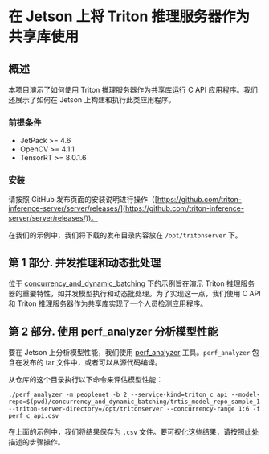 <!--
# Copyright (c) 2021-2024, NVIDIA CORPORATION & AFFILIATES. All rights reserved.
#
# Redistribution and use in source and binary forms, with or without
# modification, are permitted provided that the following conditions
# are met:
#  * Redistributions of source code must retain the above copyright
#    notice, this list of conditions and the following disclaimer.
#  * Redistributions in binary form must reproduce the above copyright
#    notice, this list of conditions and the following disclaimer in the
#    documentation and/or other materials provided with the distribution.
#  * Neither the name of NVIDIA CORPORATION nor the names of its
#    contributors may be used to endorse or promote products derived
#    from this software without specific prior written permission.
#
# THIS SOFTWARE IS PROVIDED BY THE COPYRIGHT HOLDERS ``AS IS'' AND ANY
# EXPRESS OR IMPLIED WARRANTIES, INCLUDING, BUT NOT LIMITED TO, THE
# IMPLIED WARRANTIES OF MERCHANTABILITY AND FITNESS FOR A PARTICULAR
# PURPOSE ARE DISCLAIMED.  IN NO EVENT SHALL THE COPYRIGHT OWNER OR
# CONTRIBUTORS BE LIABLE FOR ANY DIRECT, INDIRECT, INCIDENTAL, SPECIAL,
# EXEMPLARY, OR CONSEQUENTIAL DAMAGES (INCLUDING, BUT NOT LIMITED TO,
# PROCUREMENT OF SUBSTITUTE GOODS OR SERVICES; LOSS OF USE, DATA, OR
# PROFITS; OR BUSINESS INTERRUPTION) HOWEVER CAUSED AND ON ANY THEORY
# OF LIABILITY, WHETHER IN CONTRACT, STRICT LIABILITY, OR TORT
# (INCLUDING NEGLIGENCE OR OTHERWISE) ARISING IN ANY WAY OUT OF THE USE
# OF THIS SOFTWARE, EVEN IF ADVISED OF THE POSSIBILITY OF SUCH DAMAGE.
-->

# 在 Jetson 上将 Triton 推理服务器作为共享库使用

## 概述
本项目演示了如何使用 Triton 推理服务器作为共享库运行 C API 应用程序。我们还展示了如何在 Jetson 上构建和执行此类应用程序。

### 前提条件

* JetPack >= 4.6
* OpenCV >= 4.1.1
* TensorRT >= 8.0.1.6

### 安装

请按照 GitHub 发布页面的安装说明进行操作（[https://github.com/triton-inference-server/server/releases/](https://github.com/triton-inference-server/server/releases/))。

在我们的示例中，我们将下载的发布目录内容放在 `/opt/tritonserver` 下。

## 第 1 部分. 并发推理和动态批处理

位于 [concurrency_and_dynamic_batching](concurrency_and_dynamic_batching/README.md) 下的示例旨在演示 Triton 推理服务器的重要特性，如并发模型执行和动态批处理。为了实现这一点，我们使用 C API 和 Triton 推理服务器作为共享库实现了一个人员检测应用程序。

## 第 2 部分. 使用 perf_analyzer 分析模型性能

要在 Jetson 上分析模型性能，我们使用 [perf_analyzer](https://github.com/triton-inference-server/perf_analyzer/blob/main/README.md) 工具。`perf_analyzer` 包含在发布的 tar 文件中，或者可以从源代码编译。

从仓库的这个目录执行以下命令来评估模型性能：

```shell
./perf_analyzer -m peoplenet -b 2 --service-kind=triton_c_api --model-repo=$(pwd)/concurrency_and_dynamic_batching/trtis_model_repo_sample_1 --triton-server-directory=/opt/tritonserver --concurrency-range 1:6 -f perf_c_api.csv
```

在上面的示例中，我们将结果保存为 `.csv` 文件。要可视化这些结果，请按照[此处](https://github.com/triton-inference-server/perf_analyzer/blob/main/README.md)描述的步骤操作。